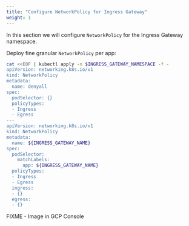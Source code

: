 ```yaml
---
title: "Configure NetworkPolicy for Ingress Gateway"
weight: 1
---
```

In this section we will configure `NetworkPolicy` for the Ingress Gateway namespace.

Deploy fine granular `NetworkPolicy` per app:
```Bash
cat <<EOF | kubectl apply -n $INGRESS_GATEWAY_NAMESPACE -f -
apiVersion: networking.k8s.io/v1
kind: NetworkPolicy
metadata:
  name: denyall
spec:
  podSelector: {}
  policyTypes:
  - Ingress
  - Egress
---
apiVersion: networking.k8s.io/v1
kind: NetworkPolicy
metadata:
  name: ${INGRESS_GATEWAY_NAME}
spec:
  podSelector:
    matchLabels:
      app: ${INGRESS_GATEWAY_NAME}
  policyTypes:
  - Ingress
  - Egress
  ingress:
  - {}
  egress:
  - {}
```

FIXME - Image in GCP Console